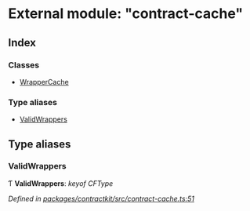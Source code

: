 # External module: "contract-cache"

## Index

### Classes

* [WrapperCache](../classes/_contract_cache_.wrappercache.md)

### Type aliases

* [ValidWrappers](_contract_cache_.md#validwrappers)

## Type aliases

###  ValidWrappers

Ƭ **ValidWrappers**: *keyof CFType*

*Defined in [packages/contractkit/src/contract-cache.ts:51](https://github.com/celo-org/celo-monorepo/blob/master/packages/contractkit/src/contract-cache.ts#L51)*

